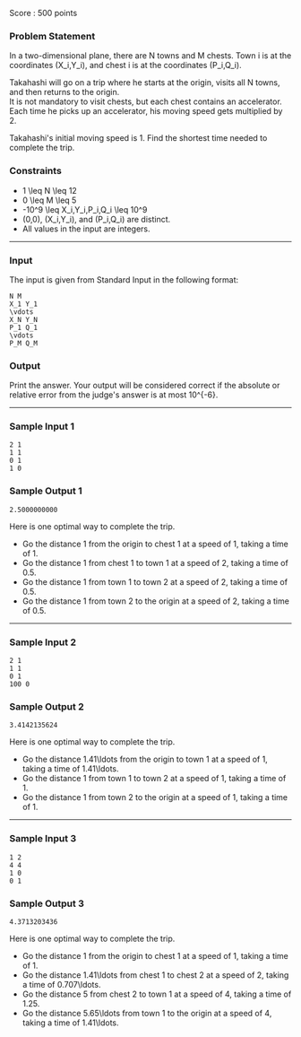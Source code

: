 Score : 500 points

### Problem Statement

In a two-dimensional plane, there are N towns and M chests. Town i is at the coordinates (X\_i,Y\_i), and chest i is at the coordinates (P\_i,Q\_i).

Takahashi will go on a trip where he starts at the origin, visits all N towns, and then returns to the origin.  
It is not mandatory to visit chests, but each chest contains an accelerator. Each time he picks up an accelerator, his moving speed gets multiplied by 2.

Takahashi's initial moving speed is 1. Find the shortest time needed to complete the trip.

### Constraints

* 1 \leq N \leq 12
* 0 \leq M \leq 5
* -10^9 \leq X\_i,Y\_i,P\_i,Q\_i \leq 10^9
* (0,0), (X\_i,Y\_i), and (P\_i,Q\_i) are distinct.
* All values in the input are integers.

---

### Input

The input is given from Standard Input in the following format:

```
N M
X_1 Y_1
\vdots
X_N Y_N
P_1 Q_1
\vdots
P_M Q_M
```

### Output

Print the answer. Your output will be considered correct if the absolute or relative error from the judge's answer is at most 10^{-6}.

---

### Sample Input 1

```
2 1
1 1
0 1
1 0
```

### Sample Output 1

```
2.5000000000
```

Here is one optimal way to complete the trip.

* Go the distance 1 from the origin to chest 1 at a speed of 1, taking a time of 1.
* Go the distance 1 from chest 1 to town 1 at a speed of 2, taking a time of 0.5.
* Go the distance 1 from town 1 to town 2 at a speed of 2, taking a time of 0.5.
* Go the distance 1 from town 2 to the origin at a speed of 2, taking a time of 0.5.

---

### Sample Input 2

```
2 1
1 1
0 1
100 0
```

### Sample Output 2

```
3.4142135624
```

Here is one optimal way to complete the trip.

* Go the distance 1.41\ldots from the origin to town 1 at a speed of 1, taking a time of 1.41\ldots.
* Go the distance 1 from town 1 to town 2 at a speed of 1, taking a time of 1.
* Go the distance 1 from town 2 to the origin at a speed of 1, taking a time of 1.

---

### Sample Input 3

```
1 2
4 4
1 0
0 1
```

### Sample Output 3

```
4.3713203436
```

Here is one optimal way to complete the trip.

* Go the distance 1 from the origin to chest 1 at a speed of 1, taking a time of 1.
* Go the distance 1.41\ldots from chest 1 to chest 2 at a speed of 2, taking a time of 0.707\ldots.
* Go the distance 5 from chest 2 to town 1 at a speed of 4, taking a time of 1.25.
* Go the distance 5.65\ldots from town 1 to the origin at a speed of 4, taking a time of 1.41\ldots.